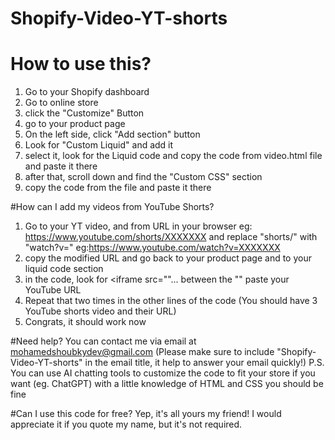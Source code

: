 # Shopify-Video-YT-shorts

# How to use this?
1. Go to your Shopify dashboard
2. Go to online store
3. click the "Customize" Button
4. go to your product page
5. On the left side, click "Add section" button
6. Look for "Custom Liquid" and add it
7. select it, look for the Liquid code and copy the code from video.html file and paste it there
8. after that, scroll down and find the "Custom CSS" section
9. copy the code from the file and paste it there

#How can I add my videos from YouTube Shorts?
1. Go to your YT video, and from URL in your browser eg: https://www.youtube.com/shorts/XXXXXXX and replace "shorts/" with "watch?v=" eg:https://www.youtube.com/watch?v=XXXXXXX
2. copy the modified URL and go back to your product page and to your liquid code section
3. in the code, look  for <iframe src=""... between the "" paste your YouTube URL
4. Repeat that two times in the other lines of the code (You should have 3 YouTube shorts video and their URL)
5. Congrats, it should work now

#Need help?
You can contact me via email at mohamedshoubkydev@gmail.com (Please make sure to include "Shopify-Video-YT-shorts" in the email title, it help to answer your email quickly!)
P.S. You can use AI chatting tools to customize the code to fit your store if you want (eg. ChatGPT) with a little knowledge of HTML and CSS you should be fine

#Can I use this code for free?
Yep, it's all yours my friend! I would appreciate it if you quote my name, but it's not required.









